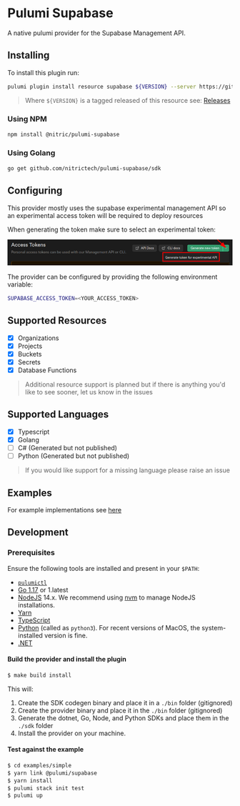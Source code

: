 # Pulumi Supabase

A native pulumi provider for the Supabase Management API.

## Installing

To install this plugin run:

```bash
pulumi plugin install resource supabase ${VERSION} --server https://github.com/nitrictech/pulumi-supabase/releases/download/${VERSION} 
```
> Where `${VERSION}` is a tagged released of this resource see: [Releases](https://github.com/nitrictech/pulumi-supabase/releases)

### Using NPM

```bash
npm install @nitric/pulumi-supabase
```

### Using Golang

```bash
go get github.com/nitrictech/pulumi-supabase/sdk
```

## Configuring

This provider mostly uses the supabase experimental management API so an experimental access token will be required to deploy resources

When generating the token make sure to select an experimental token:

![Generate Experimental Token](assets/experimental-token.png)

The provider can be configured by providing the following environment variable:

```bash
SUPABASE_ACCESS_TOKEN=<YOUR_ACCESS_TOKEN>
```

## Supported Resources

 - [x] Organizations
 - [x] Projects
 - [x] Buckets
 - [x] Secrets
 - [x] Database Functions

> Additional resource support is planned but if there is anything you'd like to see sooner, let us know in the issues

## Supported Languages

 - [x] Typescript
 - [x] Golang
 - [ ] C# (Generated but not published)
 - [ ] Python (Generated but not published)

> If you would like support for a missing language please raise an issue


## Examples

For example implementations see [here](./examples/)

## Development

### Prerequisites

Ensure the following tools are installed and present in your `$PATH`:

* [`pulumictl`](https://github.com/pulumi/pulumictl#installation)
* [Go 1.17](https://golang.org/dl/) or 1.latest
* [NodeJS](https://nodejs.org/en/) 14.x.  We recommend using [nvm](https://github.com/nvm-sh/nvm) to manage NodeJS installations.
* [Yarn](https://yarnpkg.com/)
* [TypeScript](https://www.typescriptlang.org/)
* [Python](https://www.python.org/downloads/) (called as `python3`).  For recent versions of MacOS, the system-installed version is fine.
* [.NET](https://dotnet.microsoft.com/download)

#### Build the provider and install the plugin

   ```bash
   $ make build install
   ```
   
This will:

1. Create the SDK codegen binary and place it in a `./bin` folder (gitignored)
2. Create the provider binary and place it in the `./bin` folder (gitignored)
3. Generate the dotnet, Go, Node, and Python SDKs and place them in the `./sdk` folder
4. Install the provider on your machine.

#### Test against the example
   
```bash
$ cd examples/simple
$ yarn link @pulumi/supabase
$ yarn install
$ pulumi stack init test
$ pulumi up
```

